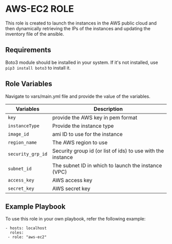 AWS-EC2 ROLE
=========

This role is created to launch the instances in the AWS public cloud and then dynamically retrieving the IPs of the instances and updating the inventory file of the ansible.

Requirements
------------

Boto3 module should be installed in your system. If it's not installed, use `pip3 install boto3` to install it.

Role Variables
--------------
Navigate to vars/main.yml file and provide the value of the variables.

| Variables | Description |
| --- | --- |
| `key` | provide the AWS key in pem format |
| `instanceType` | Provide the instance type |
| `image_id` | ami ID to use for the instance |
| `region_name` | The AWS region to use |
| `security_grp_id` | Security group id (or list of ids) to use with the instance |
| `subnet_id` | The subnet ID in which to launch the instance (VPC) |
| `access_key` | AWS access key |
| `secret_key` | AWS secret key |


Example Playbook
----------------
To use this role in your own playbook, refer the following example:

    - hosts: localhost
      roles: 
     - role: "aws-ec2"

